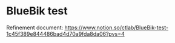 # BlueBik test

Refinement document: https://www.notion.so/ctlab/BlueBik-test-1c45f389e844486bad4d70a9fda8da06?pvs=4